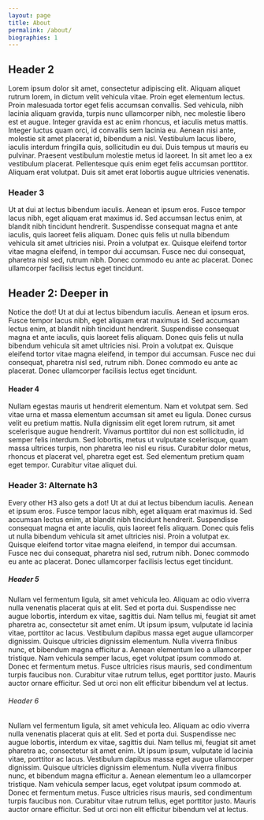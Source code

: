 ```yaml
---
layout: page
title: About
permalink: /about/
biographies: 1
---
```



## Header 2

Lorem ipsum dolor sit amet, consectetur adipiscing elit. Aliquam aliquet rutrum lorem, in dictum velit vehicula vitae. Proin eget elementum lectus. Proin malesuada tortor eget felis accumsan convallis. Sed vehicula, nibh lacinia aliquam gravida, turpis nunc ullamcorper nibh, nec molestie libero est et augue. Integer gravida est ac enim rhoncus, et iaculis metus mattis. Integer luctus quam orci, id convallis sem lacinia eu. Aenean nisi ante, molestie sit amet placerat id, bibendum a nisl. Vestibulum lacus libero, iaculis interdum fringilla quis, sollicitudin eu dui. Duis tempus ut mauris eu pulvinar. Praesent vestibulum molestie metus id laoreet. In sit amet leo a ex vestibulum placerat. Pellentesque quis enim eget felis accumsan porttitor. Aliquam erat volutpat. Duis sit amet erat lobortis augue ultricies venenatis.

### Header 3

Ut at dui at lectus bibendum iaculis. Aenean et ipsum eros. Fusce tempor lacus nibh, eget aliquam erat maximus id. Sed accumsan lectus enim, at blandit nibh tincidunt hendrerit. Suspendisse consequat magna et ante iaculis, quis laoreet felis aliquam. Donec quis felis ut nulla bibendum vehicula sit amet ultricies nisi. Proin a volutpat ex. Quisque eleifend tortor vitae magna eleifend, in tempor dui accumsan. Fusce nec dui consequat, pharetra nisl sed, rutrum nibh. Donec commodo eu ante ac placerat. Donec ullamcorper facilisis lectus eget tincidunt.

## Header 2: Deeper in

Notice the dot! Ut at dui at lectus bibendum iaculis. Aenean et ipsum eros. Fusce tempor lacus nibh, eget aliquam erat maximus id. Sed accumsan lectus enim, at blandit nibh tincidunt hendrerit. Suspendisse consequat magna et ante iaculis, quis laoreet felis aliquam. Donec quis felis ut nulla bibendum vehicula sit amet ultricies nisi. Proin a volutpat ex. Quisque eleifend tortor vitae magna eleifend, in tempor dui accumsan. Fusce nec dui consequat, pharetra nisl sed, rutrum nibh. Donec commodo eu ante ac placerat. Donec ullamcorper facilisis lectus eget tincidunt.


#### Header 4
Nullam egestas mauris ut hendrerit elementum. Nam et volutpat sem. Sed vitae urna et massa elementum accumsan sit amet eu ligula. Donec cursus velit eu pretium mattis. Nulla dignissim elit eget lorem rutrum, sit amet scelerisque augue hendrerit. Vivamus porttitor dui non est sollicitudin, id semper felis interdum. Sed lobortis, metus ut vulputate scelerisque, quam massa ultrices turpis, non pharetra leo nisl eu risus. Curabitur dolor metus, rhoncus et placerat vel, pharetra eget est. Sed elementum pretium quam eget tempor. Curabitur vitae aliquet dui.

### Header 3: Alternate h3

Every other H3 also gets a dot! Ut at dui at lectus bibendum iaculis. Aenean et ipsum eros. Fusce tempor lacus nibh, eget aliquam erat maximus id. Sed accumsan lectus enim, at blandit nibh tincidunt hendrerit. Suspendisse consequat magna et ante iaculis, quis laoreet felis aliquam. Donec quis felis ut nulla bibendum vehicula sit amet ultricies nisi. Proin a volutpat ex. Quisque eleifend tortor vitae magna eleifend, in tempor dui accumsan. Fusce nec dui consequat, pharetra nisl sed, rutrum nibh. Donec commodo eu ante ac placerat. Donec ullamcorper facilisis lectus eget tincidunt.

##### Header 5
Nullam vel fermentum ligula, sit amet vehicula leo. Aliquam ac odio viverra nulla venenatis placerat quis at elit. Sed et porta dui. Suspendisse nec augue lobortis, interdum ex vitae, sagittis dui. Nam tellus mi, feugiat sit amet pharetra ac, consectetur sit amet enim. Ut ipsum ipsum, vulputate id lacinia vitae, porttitor ac lacus. Vestibulum dapibus massa eget augue ullamcorper dignissim. Quisque ultricies dignissim elementum. Nulla viverra finibus nunc, et bibendum magna efficitur a. Aenean elementum leo a ullamcorper tristique. Nam vehicula semper lacus, eget volutpat ipsum commodo at. Donec et fermentum metus. Fusce ultricies risus mauris, sed condimentum turpis faucibus non. Curabitur vitae rutrum tellus, eget porttitor justo. Mauris auctor ornare efficitur. Sed ut orci non elit efficitur bibendum vel at lectus.

###### Header 6

Nullam vel fermentum ligula, sit amet vehicula leo. Aliquam ac odio viverra nulla venenatis placerat quis at elit. Sed et porta dui. Suspendisse nec augue lobortis, interdum ex vitae, sagittis dui. Nam tellus mi, feugiat sit amet pharetra ac, consectetur sit amet enim. Ut ipsum ipsum, vulputate id lacinia vitae, porttitor ac lacus. Vestibulum dapibus massa eget augue ullamcorper dignissim. Quisque ultricies dignissim elementum. Nulla viverra finibus nunc, et bibendum magna efficitur a. Aenean elementum leo a ullamcorper tristique. Nam vehicula semper lacus, eget volutpat ipsum commodo at. Donec et fermentum metus. Fusce ultricies risus mauris, sed condimentum turpis faucibus non. Curabitur vitae rutrum tellus, eget porttitor justo. Mauris auctor ornare efficitur. Sed ut orci non elit efficitur bibendum vel at lectus.